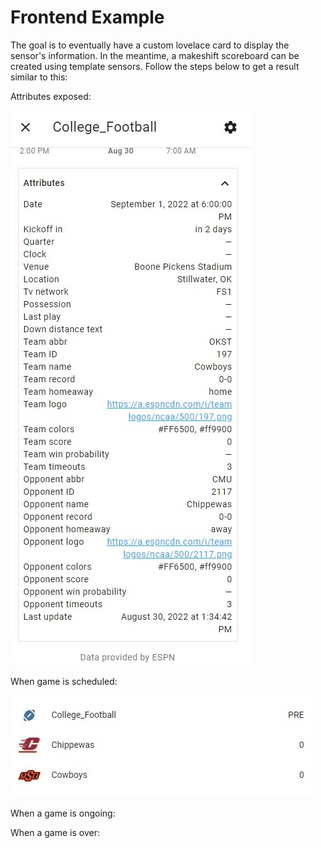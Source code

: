 # Frontend Example
The goal is to eventually have a custom lovelace card to display the sensor's information. In the meantime, a makeshift scoreboard can be created using template sensors. Follow the steps below to get a result similar to this:

Attributes exposed:

![Attributes exposed](./ATTRIBUTES.jpg) 

When game is scheduled:

![With a game scheduled](./PREGameLovelace.png) 

When a game is ongoing:


When a game is over:
